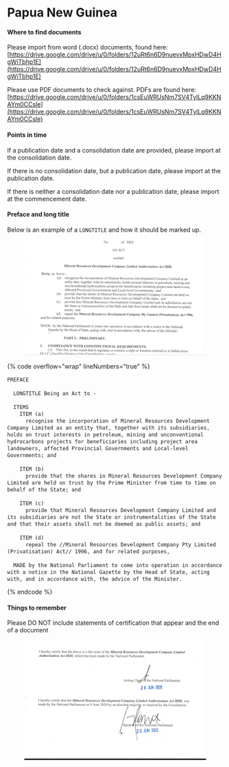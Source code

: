# Papua New Guinea

#### Where to find documents

Please import from word (.docx) documents, found here: [https://drive.google.com/drive/u/0/folders/12uRt6n6D9nuevxMpxHDwD4HgWiTbhp1E](https://drive.google.com/drive/u/0/folders/12uRt6n6D9nuevxMpxHDwD4HgWiTbhp1E)

Please use PDF documents to check against. PDFs are found here: [https://drive.google.com/drive/u/0/folders/1csEuWRUsNm7SV4TylLq9KKNAYm0CCsle](https://drive.google.com/drive/u/0/folders/1csEuWRUsNm7SV4TylLq9KKNAYm0CCsle)

#### Points in time

If a publication date and a consolidation date are provided, please import at the consolidation date.

If there is no consolidation date, but a publication date, please import at the publication date.&#x20;

If there is neither a consolidation date nor a publication date, please import at the commencement date.&#x20;

#### Preface and long title&#x20;

Below is an example of a `LONGTITLE` and how it should be marked up.

<figure><img src="../.gitbook/assets/Screenshot 2022-09-05 115042.png" alt=""><figcaption></figcaption></figure>

{% code overflow="wrap" lineNumbers="true" %}
```markup
PREFACE

  LONGTITLE Being an Act to -

  ITEMS
    ITEM (a)
      recognise the incorporation of Mineral Resources Development Company Limited as an entity that, together with its subsidiaries, holds on trust interests in petroleum, mining and unconventional hydrocarbons projects for beneficiaries including project area landowners, affected Provincial Governments and Local-level Governments; and

    ITEM (b)
      provide that the shares in Mineral Resources Development Company Limited are held on trust by the Prime Minister from time to time on behalf of the State; and

    ITEM (c)
      provide that Mineral Resources Development Company Limited and its subsidiaries are not the State or instrumentalities of the State and that their assets shall not be deemed as public assets; and

    ITEM (d)
      repeal the //Mineral Resources Development Company Pty Limited (Privatisation) Act// 1996, and for related purposes,

  MADE by the National Parliament to come into operation in accordance with a notice in the National Gazette by the Head of State, acting with, and in accordance with, the advice of the Minister.
```
{% endcode %}

#### Things to remember

Please DO NOT include statements of certification that appear and the end of a document

<figure><img src="../.gitbook/assets/Screenshot 2022-09-05 115600.png" alt=""><figcaption></figcaption></figure>
